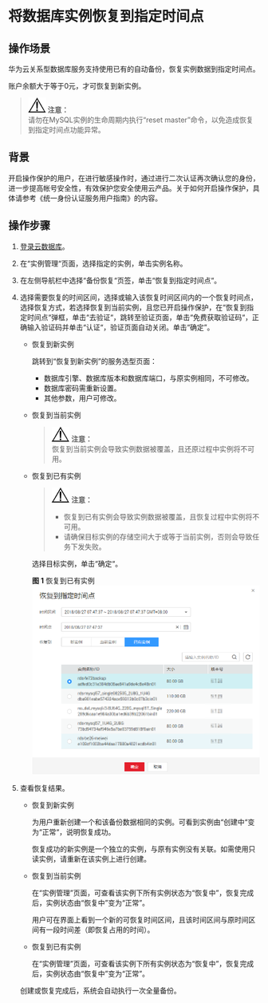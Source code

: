 # 将数据库实例恢复到指定时间点<a name="zh-cn_topic_0029128239"></a>

## 操作场景<a name="section3037032812838"></a>

华为云关系型数据库服务支持使用已有的自动备份，恢复实例数据到指定时间点。

账户余额大于等于0元，才可恢复到新实例。

>![](public_sys-resources/icon-notice.gif) **注意：**   
>请勿在MySQL实例的生命周期内执行“reset master”命令，以免造成恢复到指定时间点功能异常。  

## 背景<a name="section27571920184519"></a>

开启操作保护的用户，在进行敏感操作时，通过进行二次认证再次确认您的身份，进一步提高帐号安全性，有效保护您安全使用云产品。关于如何开启操作保护，具体请参考《统一身份认证服务用户指南》的内容。

## 操作步骤<a name="section26193354164653"></a>

1.  [登录云数据库](https://support.huaweicloud.com/qs-rds/rds_login.html)。
2.  在“实例管理“页面，选择指定的实例，单击实例名称。
3.  在左侧导航栏中选择“备份恢复“页签，单击“恢复到指定时间点“。
4.  选择需要恢复的时间区间，选择或输入该恢复时间区间内的一个恢复时间点，选择恢复方式，若选择恢复到当前实例，且您已开启操作保护，在“恢复到指定时间点“弹框，单击“去验证“，跳转至验证页面，单击“免费获取验证码“，正确输入验证码并单击“认证“，验证页面自动关闭。单击“确定”。
    -   恢复到新实例

        跳转到“恢复到新实例”的服务选型页面：

        -   数据库引擎、数据库版本和数据库端口，与原实例相同，不可修改。
        -   数据库密码需重新设置。
        -   其他参数，用户可修改。

    -   恢复到当前实例

        >![](public_sys-resources/icon-notice.gif) **注意：**   
        >恢复到当前实例会导致实例数据被覆盖，且还原过程中实例将不可用。  

    -   恢复到已有实例

        >![](public_sys-resources/icon-notice.gif) **注意：**   
        >-   恢复到已有实例会导致实例数据被覆盖，且恢复过程中实例将不可用。  
        >-   请确保目标实例的存储空间大于或等于当前实例，否则会导致任务下发失败。  

        选择目标实例，单击“确定“。

        **图 1**  恢复到已有实例<a name="fig123128437496"></a>  
        ![](figures/恢复到已有实例.png "恢复到已有实例")


5.  查看恢复结果。

    -   恢复到新实例

        为用户重新创建一个和该备份数据相同的实例。可看到实例由“创建中“变为“正常“，说明恢复成功。

        恢复成功的新实例是一个独立的实例，与原有实例没有关联。如需使用只读实例，请重新在该实例上进行创建。

    -   恢复到当前实例

        在“实例管理”页面，可查看该实例下所有实例状态为“恢复中”，恢复完成后，实例状态由“恢复中”变为“正常”。

        用户可在界面上看到一个新的可恢复时间区间，且该时间区间与原时间区间有一段时间差（即恢复占用的时间）。

    -   恢复到已有实例

        在“实例管理”页面，可查看该实例下所有实例状态为“恢复中”，恢复完成后，实例状态由“恢复中”变为“正常”。


    创建或恢复完成后，系统会自动执行一次全量备份。


